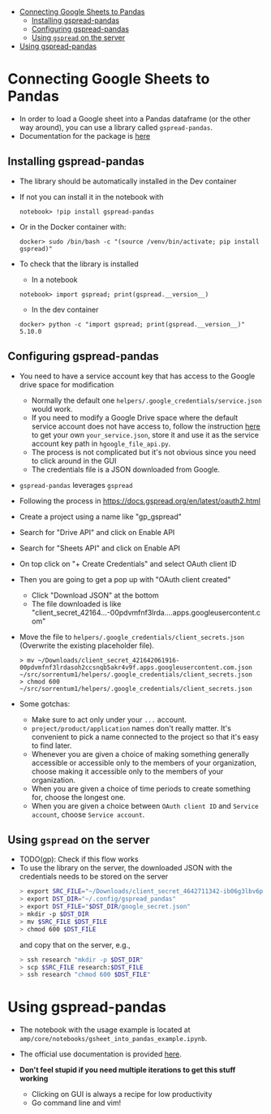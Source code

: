 

<!-- toc -->

- [Connecting Google Sheets to Pandas](#connecting-google-sheets-to-pandas)
  * [Installing gspread-pandas](#installing-gspread-pandas)
  * [Configuring gspread-pandas](#configuring-gspread-pandas)
  * [Using `gspread` on the server](#using-gspread-on-the-server)
- [Using gspread-pandas](#using-gspread-pandas)

<!-- tocstop -->

# Connecting Google Sheets to Pandas

- In order to load a Google sheet into a Pandas dataframe (or the other way
  around), you can use a library called `gspread-pandas`.
- Documentation for the package is
  [here](https://gspread-pandas.readthedocs.io/en/latest/index.html)

## Installing gspread-pandas

- The library should be automatically installed in the Dev container
- If not you can install it in the notebook with
  ```
  notebook> !pip install gspread-pandas
  ```
- Or in the Docker container with:

  ```
  docker> sudo /bin/bash -c "(source /venv/bin/activate; pip install gspread)"
  ```

- To check that the library is installed
  - In a notebook
  ```
  notebook> import gspread; print(gspread.__version__)
  ```
  - In the dev container
  ```
  docker> python -c "import gspread; print(gspread.__version__)"
  5.10.0
  ```

## Configuring gspread-pandas

- You need to have a service account key that has access to the Google drive
  space for modification
  - Normally the default one `helpers/.google_credentials/service.json` would
    work.
  - If you need to modify a Google Drive space where the default service account
    does not have access to, follow the instruction
    [here](https://gspread-pandas.readthedocs.io/en/latest/getting_started.html#client-credentials)
    to get your own `your_service.json`, store it and use it as the service
    account key path in `hgoogle_file_api.py`.
  - The process is not complicated but it's not obvious since you need to click
    around in the GUI
  - The credentials file is a JSON downloaded from Google.
- `gspread-pandas` leverages `gspread`
- Following the process in https://docs.gspread.org/en/latest/oauth2.html
- Create a project using a name like "gp_gspread"
- Search for "Drive API" and click on Enable API
- Search for "Sheets API" and click on Enable API
- On top click on "+ Create Credentials" and select OAuth client ID
- Then you are going to get a pop up with "OAuth client created"
  - Click "Download JSON" at the bottom
  - The file downloaded is like
    "client_secret_42164...-00pdvmfnf3lrda....apps.googleusercontent.com"
- Move the file to `helpers/.google_credentials/client_secrets.json` (Overwrite
  the existing placeholder file).

  ```
  > mv ~/Downloads/client_secret_421642061916-00pdvmfnf3lrdasoh2ccsnqb5akr4v9f.apps.googleusercontent.com.json ~/src/sorrentum1/helpers/.google_credentials/client_secrets.json
  > chmod 600 ~/src/sorrentum1/helpers/.google_credentials/client_secrets.json
  ```

- Some gotchas:
  - Make sure to act only under your `...` account.
  - `project/product/application` names don't really matter. It's convenient to
    pick a name connected to the project so that it's easy to find later.
  - Whenever you are given a choice of making something generally accessible or
    accessible only to the members of your organization, choose making it
    accessible only to the members of your organization.
  - When you are given a choice of time periods to create something for, choose
    the longest one.
  - When you are given a choice between `OAuth client ID` and `Service account`,
    choose `Service account`.

## Using `gspread` on the server

- TODO(gp): Check if this flow works
- To use the library on the server, the downloaded JSON with the credentials
  needs to be stored on the server
  ```bash
  > export SRC_FILE="~/Downloads/client_secret_4642711342-ib06g3lbv6pa4n622qusqrjk8j58o8k6.apps.googleusercontent.com.json"
  > export DST_DIR="~/.config/gspread_pandas"
  > export DST_FILE="$DST_DIR/google_secret.json"
  > mkdir -p $DST_DIR
  > mv $SRC_FILE $DST_FILE
  > chmod 600 $DST_FILE
  ```
  and copy that on the server, e.g.,
  ```bash
  > ssh research "mkdir -p $DST_DIR"
  > scp $SRC_FILE research:$DST_FILE
  > ssh research "chmod 600 $DST_FILE"
  ```

# Using gspread-pandas

- The notebook with the usage example is located at
  `amp/core/notebooks/gsheet_into_pandas_example.ipynb`.

- The official use documentation is provided
  [here](https://gspread-pandas.readthedocs.io/en/latest/using.html).

- **Don't feel stupid if you need multiple iterations to get this stuff
  working**
  - Clicking on GUI is always a recipe for low productivity
  - Go command line and vim!
